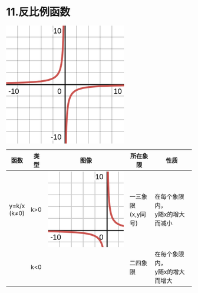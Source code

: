 # 11.反比例函数

<svg version="1.1" xmlns="http://www.w3.org/2000/svg" xmlns:xlink="http://www.w3.org/1999/xlink" width="320" height="320"><defs/><g transform="scale(2,2)"><g id="background-55808c8f"><rect fill="white" stroke="none" x="0" y="0" width="160" height="160" class="dcg-svg-background"/></g><g id="background-images-55808c8f"/><g id="graphpaper-55808c8f"><g id="grid-55808c8f"><g><path fill="none" stroke="rgb(0,0,0)" class="dcg-svg-minor-gridline" paint-order="fill stroke markers" d=" M -0.5 0 L -0.5 160" stroke-opacity="0.2" stroke-miterlimit="10" stroke-dasharray=""/><path fill="none" stroke="rgb(0,0,0)" class="dcg-svg-minor-gridline" paint-order="fill stroke markers" d=" M 15.5 0 L 15.5 160" stroke-opacity="0.2" stroke-miterlimit="10" stroke-dasharray=""/><path fill="none" stroke="rgb(0,0,0)" class="dcg-svg-minor-gridline" paint-order="fill stroke markers" d=" M 31.5 0 L 31.5 160" stroke-opacity="0.2" stroke-miterlimit="10" stroke-dasharray=""/><path fill="none" stroke="rgb(0,0,0)" class="dcg-svg-minor-gridline" paint-order="fill stroke markers" d=" M 47.5 0 L 47.5 160" stroke-opacity="0.2" stroke-miterlimit="10" stroke-dasharray=""/><path fill="none" stroke="rgb(0,0,0)" class="dcg-svg-minor-gridline" paint-order="fill stroke markers" d=" M 63.5 0 L 63.5 160" stroke-opacity="0.2" stroke-miterlimit="10" stroke-dasharray=""/><path fill="none" stroke="rgb(0,0,0)" class="dcg-svg-minor-gridline" paint-order="fill stroke markers" d=" M 95.5 0 L 95.5 160" stroke-opacity="0.2" stroke-miterlimit="10" stroke-dasharray=""/><path fill="none" stroke="rgb(0,0,0)" class="dcg-svg-minor-gridline" paint-order="fill stroke markers" d=" M 111.5 0 L 111.5 160" stroke-opacity="0.2" stroke-miterlimit="10" stroke-dasharray=""/><path fill="none" stroke="rgb(0,0,0)" class="dcg-svg-minor-gridline" paint-order="fill stroke markers" d=" M 127.5 0 L 127.5 160" stroke-opacity="0.2" stroke-miterlimit="10" stroke-dasharray=""/><path fill="none" stroke="rgb(0,0,0)" class="dcg-svg-minor-gridline" paint-order="fill stroke markers" d=" M 143.5 0 L 143.5 160" stroke-opacity="0.2" stroke-miterlimit="10" stroke-dasharray=""/><path fill="none" stroke="rgb(0,0,0)" class="dcg-svg-minor-gridline" paint-order="fill stroke markers" d=" M 0 143.5 L 160 143.5" stroke-opacity="0.2" stroke-miterlimit="10" stroke-dasharray=""/><path fill="none" stroke="rgb(0,0,0)" class="dcg-svg-minor-gridline" paint-order="fill stroke markers" d=" M 0 127.5 L 160 127.5" stroke-opacity="0.2" stroke-miterlimit="10" stroke-dasharray=""/><path fill="none" stroke="rgb(0,0,0)" class="dcg-svg-minor-gridline" paint-order="fill stroke markers" d=" M 0 111.5 L 160 111.5" stroke-opacity="0.2" stroke-miterlimit="10" stroke-dasharray=""/><path fill="none" stroke="rgb(0,0,0)" class="dcg-svg-minor-gridline" paint-order="fill stroke markers" d=" M 0 95.5 L 160 95.5" stroke-opacity="0.2" stroke-miterlimit="10" stroke-dasharray=""/><path fill="none" stroke="rgb(0,0,0)" class="dcg-svg-minor-gridline" paint-order="fill stroke markers" d=" M 0 63.5 L 160 63.5" stroke-opacity="0.2" stroke-miterlimit="10" stroke-dasharray=""/><path fill="none" stroke="rgb(0,0,0)" class="dcg-svg-minor-gridline" paint-order="fill stroke markers" d=" M 0 47.5 L 160 47.5" stroke-opacity="0.2" stroke-miterlimit="10" stroke-dasharray=""/><path fill="none" stroke="rgb(0,0,0)" class="dcg-svg-minor-gridline" paint-order="fill stroke markers" d=" M 0 31.5 L 160 31.5" stroke-opacity="0.2" stroke-miterlimit="10" stroke-dasharray=""/><path fill="none" stroke="rgb(0,0,0)" class="dcg-svg-minor-gridline" paint-order="fill stroke markers" d=" M 0 15.5 L 160 15.5" stroke-opacity="0.2" stroke-miterlimit="10" stroke-dasharray=""/><path fill="none" stroke="rgb(0,0,0)" class="dcg-svg-minor-gridline" paint-order="fill stroke markers" d=" M 0 -0.5 L 160 -0.5" stroke-opacity="0.2" stroke-miterlimit="10" stroke-dasharray=""/><path fill="none" stroke="rgb(0,0,0)" class="dcg-svg-major-gridline" paint-order="fill stroke markers" d=" M -0.5 0 L -0.5 160" stroke-opacity="0.2500000000000001" stroke-miterlimit="10" stroke-dasharray=""/><path fill="none" stroke="rgb(0,0,0)" class="dcg-svg-major-gridline" paint-order="fill stroke markers" d=" M 0 -0.5 L 160 -0.5" stroke-opacity="0.2500000000000001" stroke-miterlimit="10" stroke-dasharray=""/></g></g><g id="axis-55808c8f"><g id="yaxis-55808c8f"><title>Y axis</title><path fill="none" stroke="rgb(0,0,0)" class="dcg-svg-axis-line" paint-order="fill stroke markers" d=" M 80 0 L 80 160" stroke-opacity="0.9" stroke-miterlimit="10" stroke-width="1.5" stroke-dasharray=""/></g><g id="xaxis-55808c8f"><title>X axis</title><path fill="none" stroke="rgb(0,0,0)" class="dcg-svg-axis-line" paint-order="fill stroke markers" d=" M 0 80 L 160 80" stroke-opacity="0.9" stroke-miterlimit="10" stroke-width="1.5" stroke-dasharray=""/></g><g><g class="dcg-svg-axis-value"><text fill="none" stroke="#ffffff" font-family="Arial" font-size="10px" font-style="normal" font-weight="normal" text-decoration="normal" x="72.21923828125" y="92.72" text-anchor="middle" stroke-miterlimit="2" stroke-width="3" stroke-dasharray="">0</text><text fill="#000000" stroke="none" font-family="Arial" font-size="10px" font-style="normal" font-weight="normal" text-decoration="normal" x="72.21923828125" y="92.72" text-anchor="middle">0</text></g><g class="dcg-svg-axis-value dcg-svg-offcenter-axis-value"><text fill="none" stroke="#ffffff" font-family="Arial" font-size="10px" font-style="normal" font-weight="normal" text-decoration="normal" x="10.2265625" y="92.72" text-anchor="middle" stroke-miterlimit="2" stroke-width="3" stroke-dasharray="">-10</text><text fill="#000000" stroke="none" font-family="Arial" font-size="10px" font-style="normal" font-weight="normal" text-decoration="normal" x="10.2265625" y="92.72" text-anchor="middle">-10</text></g><g class="dcg-svg-axis-value dcg-svg-offcenter-axis-value"><text fill="none" stroke="#ffffff" font-family="Arial" font-size="10px" font-style="normal" font-weight="normal" text-decoration="normal" x="151.4384765625" y="92.72" text-anchor="middle" stroke-miterlimit="2" stroke-width="3" stroke-dasharray="">10</text><text fill="#000000" stroke="none" font-family="Arial" font-size="10px" font-style="normal" font-weight="normal" text-decoration="normal" x="151.4384765625" y="92.72" text-anchor="middle">10</text></g><g class="dcg-svg-axis-value dcg-svg-offcenter-axis-value"><text fill="none" stroke="#ffffff" font-family="Arial" font-size="10px" font-style="normal" font-weight="normal" text-decoration="normal" x="67.7734375" y="154.72" text-anchor="middle" stroke-miterlimit="2" stroke-width="3" stroke-dasharray="">-10</text><text fill="#000000" stroke="none" font-family="Arial" font-size="10px" font-style="normal" font-weight="normal" text-decoration="normal" x="67.7734375" y="154.72" text-anchor="middle">-10</text></g><g class="dcg-svg-axis-value dcg-svg-offcenter-axis-value"><text fill="none" stroke="#ffffff" font-family="Arial" font-size="10px" font-style="normal" font-weight="normal" text-decoration="normal" x="69.4384765625" y="10.72" text-anchor="middle" stroke-miterlimit="2" stroke-width="3" stroke-dasharray="">10</text><text fill="#000000" stroke="none" font-family="Arial" font-size="10px" font-style="normal" font-weight="normal" text-decoration="normal" x="69.4384765625" y="10.72" text-anchor="middle">10</text></g></g></g></g><g id="expressions-55808c8f"><g id="sketch-55808c8f"><title>Expression 1</title><path fill="#c74440" stroke="none" paint-order="stroke fill markers" d="" fill-opacity="0.4"/><g><path fill="none" stroke="#c74440" class="dcg-svg-curve" paint-order="fill stroke markers" d=" M -0.5 77.9 L -0.5 77.9 L 12.703125 77.58374269005849 L 22.859375 77.24013793103448 L 30.828125 76.8701444622793 L 37.234375 76.47153419593346 L 42.4296875 76.04710221285563 L 46.7265625 75.59439809296782 L 50.3203125 75.11338688085677 L 53.3671875 74.60194319880418 L 55.984375 74.05681063122924 L 58.2109375 73.48752293577982 L 60.1640625 72.88020202020202 L 61.8828125 72.23436807095344 L 63.40625 71.54660194174757 L 64.8125 70.78510638297873 L 66.0625 69.97441860465116 L 67.234375 69.06433121019109 L 68.25 68.12222222222222 L 69.1484375 67.13471698113207 L 69.9296875 66.12530612244898 L 70.6328125 65.0647577092511 L 71.296875 63.89619047619047 L 71.921875 62.60927835051547 L 72.5078125 61.19385474860336 L 73.0546875 59.64060606060606 L 73.5625 57.9421052631579 L 74.03125 56.09428571428572 L 74.5 53.900000000000006 L 74.9296875 51.49316239316239 L 75.3203125 48.87570093457944 L 75.7109375 45.718556701030934 L 76.0625 42.263636363636365 L 76.4140625 38.02151898734178 L 76.7265625 33.34788732394367 L 77.0390625 27.4873015873016 L 77.3125 20.985714285714295 L 77.5859375 12.626530612244892 L 77.859375 1.480952380952374 L 77.98520278930664 -5.5" stroke-linecap="round" stroke-linejoin="round" stroke-miterlimit="10" stroke-width="2.5" stroke-opacity="0.9" stroke-dasharray=""/></g><g><path fill="none" stroke="#c74440" class="dcg-svg-curve" paint-order="fill stroke markers" d=" M 80.99635314941406 165.5 L 80.99635314941406 165.5 L 81.0625 161.42000000000002 L 81.3359375 149.2191489361702 L 81.609375 140.18148148148148 L 81.921875 132.3516129032258 L 82.234375 126.31142857142856 L 82.5859375 120.97848101265822 L 82.9375 116.73636363636363 L 83.328125 112.93673469387755 L 83.7578125 109.56238532110092 L 84.1875 106.80666666666667 L 84.65625 104.32424242424243 L 85.125 102.25555555555556 L 85.6328125 100.37133757961783 L 86.1796875 98.6625730994152 L 86.7265625 97.21243243243244 L 87.3125 95.884 L 87.9375 94.67037037037036 L 88.640625 93.50341880341881 L 89.3828125 92.45177865612648 L 90.203125 91.45912408759123 L 91.1015625 90.53299663299663 L 92.1171875 89.64489164086687 L 93.2890625 88.78271954674221 L 94.578125 87.98911917098445 L 95.984375 87.2649289099526 L 97.546875 86.59264069264069 L 99.3046875 85.96311637080868 L 101.2578125 85.38294434470377 L 103.484375 84.83680781758957 L 106.0234375 84.3259204712813 L 108.9921875 83.84013245033113 L 112.4296875 83.3870699881376 L 116.4921875 82.96019007391763 L 121.3359375 82.55957049486462 L 127.1953125 82.18370188370189 L 134.34375 81.83390313390314 L 143.171875 81.51030674846626 L 154.3046875 81.2111227154047 L 159.5 81.1" stroke-linecap="round" stroke-linejoin="round" stroke-miterlimit="10" stroke-width="2.5" stroke-opacity="0.9" stroke-dasharray=""/></g></g></g><g id="labels-55808c8f"/></g></svg>

| 函数 | 类型 | 图像 | 所在象限 | 性质 |
| -    |  -  |  -   |  -      |  -   |
| y=k/x<br>(k≠0) | k>0 | <svg xmlns="http://www.w3.org/2000/svg" width="320" height="320"><g transform="scale(2,2)"><path fill="#fff" stroke="none" d="M0,0H160V160H0z"/><path d="M-0.5,0V160M31.5,0V160M47.5,0V160M63.5,0V160M95.5,0V160M111.5,0V160M127.5,0V160M143.5,0V160M0,143.5H160M0,127.5H160M0,111.5H160M0,95.5H160M0,63.5H160M0,47.5H160M0,31.5H160M0,15.5H160M0-0.5H160" style="stroke-miterlimit:10;stroke-opacity:.2;paint-order:fill stroke markers;stroke:#000;fill:none"/><path d="M15.5,0V160" style="stroke-miterlimit:10;stroke-opacity:.2;paint-order:fill stroke markers;stroke:#010000;fill:none"/><path d="M-0.5,0V160M0-0.5H160" style="stroke-miterlimit:10;stroke-opacity:.25;paint-order:fill stroke markers;stroke:#000;fill:none"/><path d="M80,0V160M0,80H160" style="stroke-width:1.5;stroke-miterlimit:10;stroke-opacity:.9;paint-order:fill stroke markers;stroke:#000;fill:none"/><text x="72.2" y="92.7" style="stroke-width:3;stroke-miterlimit:2;text-anchor:middle;text-decoration:normal;font-weight:normal;font-style:normal;font-size:10;font-family:Arial;stroke:#fff;fill:none">0</text><text x="72.2" y="92.7" style="text-anchor:middle;text-decoration:normal;font-weight:normal;font-style:normal;font-size:10;font-family:Arial;stroke:none;fill:#000">0</text><text x="10.2" y="92.7" style="stroke-width:3;stroke-miterlimit:2;text-anchor:middle;text-decoration:normal;font-weight:normal;font-style:normal;font-size:10;font-family:Arial;stroke:#fff;fill:none">-10</text><text x="10.2" y="92.7" style="text-anchor:middle;text-decoration:normal;font-weight:normal;font-style:normal;font-size:10;font-family:Arial;stroke:none;fill:#000">-10</text><text x="151.4" y="92.7" style="stroke-width:3;stroke-miterlimit:2;text-anchor:middle;text-decoration:normal;font-weight:normal;font-style:normal;font-size:10;font-family:Arial;stroke:#fff;fill:none">10</text><text x="151.4" y="92.7" style="text-anchor:middle;text-decoration:normal;font-weight:normal;font-style:normal;font-size:10;font-family:Arial;stroke:none;fill:#000">10</text><text x="67.8" y="154.7" style="stroke-width:3;stroke-miterlimit:2;text-anchor:middle;text-decoration:normal;font-weight:normal;font-style:normal;font-size:10;font-family:Arial;stroke:#fff;fill:none">-10</text><text x="67.8" y="154.7" style="text-anchor:middle;text-decoration:normal;font-weight:normal;font-style:normal;font-size:10;font-family:Arial;stroke:none;fill:#000">-10</text><text x="69.4" y="10.7" style="stroke-width:3;stroke-miterlimit:2;text-anchor:middle;text-decoration:normal;font-weight:normal;font-style:normal;font-size:10;font-family:Arial;stroke:#fff;fill:none">10</text><text x="69.4" y="10.7" style="text-anchor:middle;text-decoration:normal;font-weight:normal;font-style:normal;font-size:10;font-family:Arial;stroke:none;fill:#000">10</text><path d="M-0.5,81.1l13.2,0.3,10.2,0.4,7.9,0.3,6.4,0.4,5.2,0.5,4.3,0.4,3.6,0.5,3.1,0.5,2.6,0.5,2.2,0.6,2,0.6,1.7,0.7,1.5,0.7,1.4,0.7,1.3,0.8,1.1,0.9,1.1,1,0.8,1,0.8,1,0.7,1,0.7,1.2,0.6,1.3,0.6,1.4,0.6,1.6,0.5,1.7,0.4,1.8,0.5,2.2,0.4,2.4,0.4,2.6,0.4,3.2,0.4,3.4,0.3,4.3,0.3,4.7,0.3,5.8,0.3,6.5,0.3,8.4,0.3,11.1,0.1,8m3-171l0.1,3.1,0.2,12.2,0.3,9,0.3,7.8,0.3,6.1,0.4,5.3,0.3,4.3,0.4,3.8,0.5,3.3,0.4,2.8,0.5,2.5,0.4,2,0.5,1.9,0.6,1.7,0.5,1.5,0.6,1.3,0.6,1.2,0.7,1.2,0.8,1,0.8,1,0.9,1,1,0.9,1.2,0.8,1.3,0.8,1.4,0.7,1.5,0.7,1.8,0.6,2,0.6,2.2,0.6,2.5,0.5,3,0.5,3.4,0.4,4.1,0.4,4.8,0.4,5.9,0.4,7.1,0.4,8.9,0.3,11.1,0.3,5.2,0.1" style="stroke-opacity:.9;stroke-width:2.5;stroke-miterlimit:10;stroke-linejoin:round;stroke-linecap:round;paint-order:fill stroke markers;stroke:#c74440;fill:none"/></g></svg>  | 一三象限<br>(x,y同号) | 在每个象限内，<br>y随x的增大而减小 |
| | k<0 |   | 二四象限 | 在每个象限内，<br>y随x的增大而增大 |